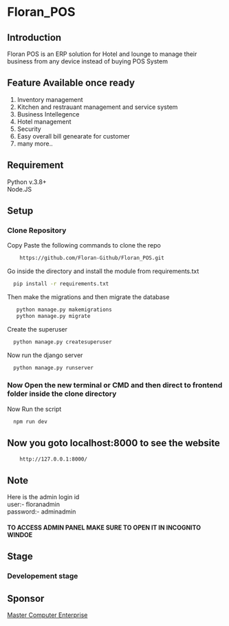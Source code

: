 # Floran_POS

## Introduction

Floran POS is an ERP solution for Hotel and lounge to manage their business from any device instead of buying POS System

## Feature Available once ready

<ol>
<li> Inventory management
<li> Kitchen and restrauant management and service system
<li> Business Intellegence
<li> Hotel management
<li> Security
<li> Easy overall bill genearate for customer
<li> many more..
</ol>

## Requirement 
Python v.3.8+
<br>Node.JS 
## Setup

### Clone Repository

Copy Paste the following commands to clone the repo

```bash
    https://github.com/Floran-Github/Floran_POS.git
```
Go inside the directory and install the module from requirements.txt

```bash
  pip install -r requirements.txt
 ```
 
 Then make the migrations and then migrate the database
 
 ```bash
    python manage.py makemigrations
    python manage.py migrate
  ```
  
  Create the superuser 
  
  ```bash
    python manage.py createsuperuser
  ```
  
  Now run the django server
  
  ```bash
    python manage.py runserver
  ````
  
  <h3>Now Open the new terminal or CMD and then direct to frontend folder inside the clone directory</h3>
  
  Now Run the script
  
  ```bash
    npm run dev
  ```
  
  <h2>Now you goto localhost:8000 to see the website</h2>
  
  ```bash
      http://127.0.0.1:8000/
  ```
  
  ## Note
  
  Here is the admin login id <br>
  user:- floranadmin<br>password:- adminadmin<h4> TO ACCESS ADMIN PANEL MAKE SURE TO OPEN IT IN INCOGNITO WINDOE </h4>
  
  ## Stage
  
  <h3> Developement stage </h3>
  
  ## Sponsor
  
  <a href="https://www.google.com/search?sxsrf=ALeKk01rNvQWOTqmMH1Igu5_nmRysHr3VA:1625576940815&q=masters+computer+enterprise+sakinaka&spell=1&sa=X&ved=2ahUKEwivwfKAws7xAhWZAHIKHY-PAFUQBSgAegQIARAw">Master Computer Enterprise</a>
  
